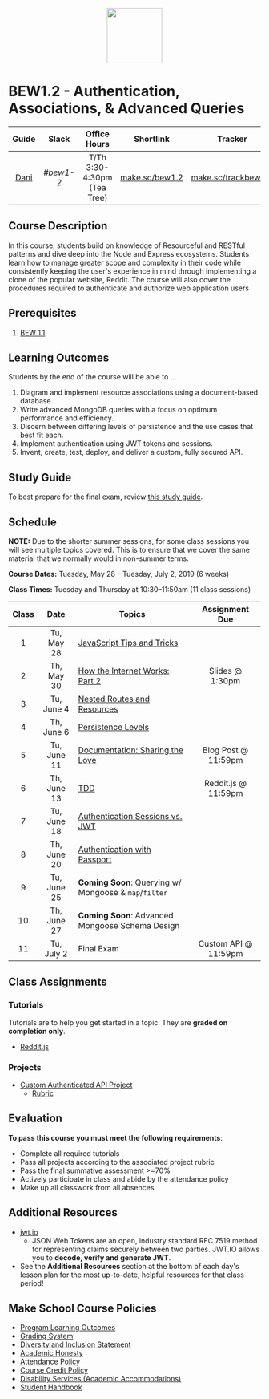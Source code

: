 <p align="center">
  <img src="node.png" height="110">
</p>

# BEW1.2 - Authentication, Associations, & Advanced Queries

|               Guide               |   Slack   |        Office Hours         |                Shortlink                 |                      Tracker                       |                  Request 1-on-1                  |
| :-------------------------------: | :-------: | :-------------------------: | :--------------------------------------: | :------------------------------------------------: | :----------------------------------------------: |
| [Dani](https://github.com/droxey) | _#bew1-2_ | T/Th 3:30-4:30pm (Tea Tree) | [make.sc/bew1.2](https://make.sc/bew1.2) | [make.sc/trackbew1.2](https://make.sc/trackbew1.2) | [Click to Request](https://make.sc/codewithdani) |

## Course Description

In this course, students build on knowledge of Resourceful and RESTful patterns and dive deep into the Node and Express ecosystems. Students learn how to manage greater scope and complexity in their code while consistently keeping the user's experience in mind through implementing a clone of the popular website, Reddit. The course will also cover the procedures required to authenticate and authorize web application users

## Prerequisites

1. [BEW 1.1](http://make.sc/bew1-1)

## Learning Outcomes

Students by the end of the course will be able to ...

1. Diagram and implement resource associations using a document-based database.
1. Write advanced MongoDB queries with a focus on optimum performance and efficiency.
1. Discern between differing levels of persistence and the use cases that best fit each.
1. Implement authentication using JWT tokens and sessions.
1. Invent, create, test, deploy, and deliver a custom, fully secured API.

## Study Guide

To best prepare for the final exam, review [this study guide](study-guide.md).

## Schedule

**NOTE:** Due to the shorter summer sessions, for some class sessions you will see multiple topics covered. This is to ensure that we cover the same material that we normally would in non-summer terms.

**Course Dates:** Tuesday, May 28 – Tuesday, July 2, 2019 (6 weeks)

**Class Times:** Tuesday and Thursday at 10:30–11:50am (11 class sessions)

| Class |     Date      | Topics                                                 |    Assignment Due    |
| :---: | :-----------: | ------------------------------------------------------ | :------------------: |
|   1   |  Tu, May 28         | [JavaScript Tips and Tricks](Lessons/Lesson01.md)      |
|   2   |  Th, May 30         | [How the Internet Works: Part 2](Lessons/Lesson02.md)  |   Slides @ 1:30pm  |
|   3   |  Tu, June 4         | [Nested Routes and Resources](Lessons/Lesson03.md)     |
|   4   |  Th, June 6         | [Persistence Levels](Lessons/Lesson04.md)              |
|   5   |  Tu, June 11        | [Documentation: Sharing the Love](Lessons/Lesson05.md) | Blog Post @ 11:59pm |
|   6   |  Th, June 13        | [TDD](Lessons/Lesson09.md)                             | Reddit.js @ 11:59pm |
|   7   |  Tu, June 18        | [Authentication Sessions vs. JWT](Lessons/Lesson08.md) |
|   8   |  Th, June 20        | [Authentication with Passport](Lessons/Passport.md)                   |
|  9   |  Tu, June 25        | **Coming Soon**: Querying w/ Mongoose & `map`/`filter` |
|  10   |  Th, June 27        |  **Coming Soon**: Advanced Mongoose Schema Design                      |
|  11   |  Tu, July 2         | Final Exam                                             | Custom API @ 11:59pm |

## Class Assignments

### Tutorials

Tutorials are to help you get started in a topic.  They are **graded on completion only**.

* [Reddit.js](https://www.makeschool.com/academy/track/reddit-clone-in-node-js)

### Projects

* [Custom Authenticated API Project](Projects/02-Custom-API-Project.md)
  * [Rubric](Projects/Rubrics/02-Custom-API-Project.md)

## Evaluation

**To pass this course you must meet the following requirements**:

- Complete all required tutorials
- Pass all projects according to the associated project rubric
- Pass the final summative assessment >=70%
- Actively participate in class and abide by the attendance policy
- Make up all classwork from all absences

## Additional Resources

* [jwt.io](https://jwt.io)
  * JSON Web Tokens are an open, industry standard RFC 7519 method for representing claims securely between two parties. JWT.IO allows you to **decode, verify and generate JWT**.
* See the **Additional Resources** section at the bottom of each day's lesson plan for the most up-to-date, helpful resources for that class period!

## Make School Course Policies

- [Program Learning Outcomes](https://make.sc/program-learning-outcomes)
- [Grading System](https://make.sc/grading-system)
- [Diversity and Inclusion Statement](https://make.sc/diversity-and-inclusion-statement)
- [Academic Honesty](https://make.sc/academic-honesty-policy)
- [Attendance Policy](https://make.sc/attendance-policy)
- [Course Credit Policy](https://make.sc/course-credit-policy)
- [Disability Services (Academic Accommodations)](https://make.sc/disability-services)
- [Student Handbook](https://make.sc/student-handbook)
